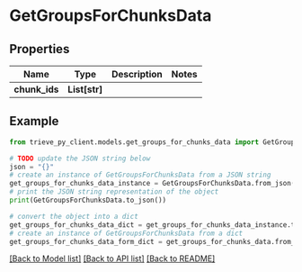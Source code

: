 # GetGroupsForChunksData


## Properties

Name | Type | Description | Notes
------------ | ------------- | ------------- | -------------
**chunk_ids** | **List[str]** |  | 

## Example

```python
from trieve_py_client.models.get_groups_for_chunks_data import GetGroupsForChunksData

# TODO update the JSON string below
json = "{}"
# create an instance of GetGroupsForChunksData from a JSON string
get_groups_for_chunks_data_instance = GetGroupsForChunksData.from_json(json)
# print the JSON string representation of the object
print(GetGroupsForChunksData.to_json())

# convert the object into a dict
get_groups_for_chunks_data_dict = get_groups_for_chunks_data_instance.to_dict()
# create an instance of GetGroupsForChunksData from a dict
get_groups_for_chunks_data_form_dict = get_groups_for_chunks_data.from_dict(get_groups_for_chunks_data_dict)
```
[[Back to Model list]](../README.md#documentation-for-models) [[Back to API list]](../README.md#documentation-for-api-endpoints) [[Back to README]](../README.md)


